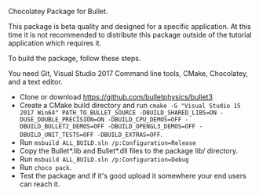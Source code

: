 Chocolatey Package for Bullet.

This package is beta quality and designed for a specific application.
At this time it is not recommended to distribute this package outside of the
tutorial application which requires it.

To build the package, follow these steps.

You need Git, Visual Studio 2017 Command line tools, CMake, Chocolatey, and a text editor.

- Clone or download https://github.com/bulletphysics/bullet3
- Create a CMake build directory and run `cmake -G "Visual Studio 15 2017 Win64" PATH_TO_BULLET_SOURCE -DBUILD_SHARED_LIBS=ON -DUSE_DOUBLE_PRECISION=ON -DBUILD_CPU_DEMOS=OFF -DBUILD_BULLET2_DEMOS=OFF -DBUILD_OPENGL3_DEMOS=OFF -DBUILD_UNIT_TESTS=OFF -DBUILD_EXTRAS=OFF`.
- Run `msbuild ALL_BUILD.sln /p:Configuration=Release`
- Copy the Bullet*.lib and Bullet*.dll files to the package lib/ directory.
- Run `msbuild ALL_BUILD.sln /p:Configuration=Debug`
- Run `choco pack`.
- Test the package and if it's good upload it somewhere your end users can reach it.
